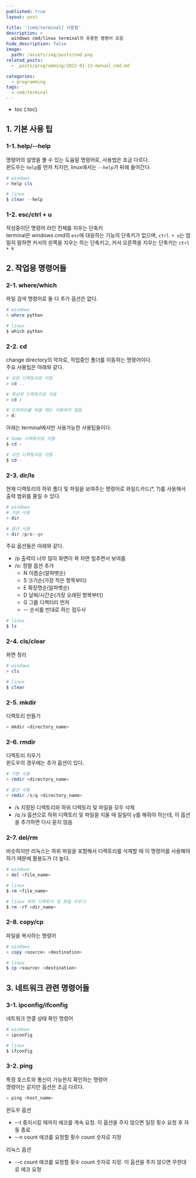 ```yaml
---
published: true
layout: post

title: '[cmd/terminal] 사용법'
description: >
  windows cmd/linux terminal의 유용한 명령어 모음  
hide_description: false
image: 
  path: /assets/img/posts/cmd.png
related_posts:
  - _posts/programming/2022-01-13-manual_cmd.md

categories:
  - programming
tags:
  - cmd/terminal
---
```

* toc
{:toc}

## 1. 기본 사용 팁

### 1-1. help/--help

명령어의 설명을 볼 수 있는 도움말 명령어로, 사용법은 조금 다르다.  
윈도우는 `help`를 먼저 치지만, linux에서는 `--help`가 뒤에 들어간다.  

```powershell
# windows
> help cls

# linux
$ clear --help
```

### 1-2. esc/ctrl + u

작성중이던 명령어 라인 전체를 지우는 단축키  
terminal은 windows cmd의 `esc`에 대응하는 기능의 단축키가 없으며, `ctrl + u`는 엄밀히 말하면 커서의 왼쪽을 지우는 하는 단축키고, 커서 오른쪽을 지우는 단축키는 `ctrl + k`

## 2. 작업용 명령어들

### 2-1. where/which

파일 검색 명령어로 둘 다 추가 옵션은 없다.  

```powershell
# windows
> where python

# linux
$ which python
```

### 2-2. cd

change directory의 약자로, 작업중인 폴더를 이동하는 명령어이다.  
주요 사용팁은 아래와 같다.  

```powershell
# 상위 디렉토리로 이동
> cd ..

# 최상위 디렉토리로 이동
> cd /

# 드라이브를 바꿀 때는 사용하지 않음
> d:
```

아래는 terminal에서만 사용가능한 사용팁들이다.  

```powershell
# home 디렉토리로 이동
$ cd ~

# 이전 디렉토리로 이동
$ cd -
```

### 2-3. dir/ls

현재 디렉토리의 하위 폴더 및 파일을 보여주는 명령어로 와일드카드(*, ?)를 사용해서 출력 범위를 줄일 수 있다.  

```powershell
# windows
# 기본 사용
> dir

# 옵션 사용
> dir /p/o:-ge
```

주요 옵션들은 아래와 같다.  

- /p 출력이 너무 많아 화면이 꽉 차면 멈추면서 보여줌
- /o: 정렬 옵션 추가
  - N  이름순(알파벳순)
  - S  크기순(가장 작은 항목부터)
  - E  확장명순(알파벳순)
  - D  날짜/시간순(가장 오래된 항복부터)
  - G  그룹 디렉터리 먼저
  - -- 순서를 반대로 하는 접두사

```powershell
# linux
$ ls
```

### 2-4. cls/clear

화면 정리

```powershell
# windows
> cls

# linux
$ clear
```

### 2-5. mkdir

디렉토리 만들기

```powershell
> mkdir <directory_name>
```

### 2-6. rmdir

디렉토리 지우기  
윈도우의 경우에는 추가 옵션이 있다.  

```powershell
# 기본 사용
> rmdir <directory_name>

# 옵션 사용
> rmdir /s/q <directory_name>
```

- /s 지정된 디렉토리와 하위 디렉토리 및 파일을 모두 삭제
- /q /s 옵션으로 하위 디렉토리 및 파일을 지울 때 일일이 y를 해줘야 하는데, 이 옵션을 추가하면 다시 묻지 않음

### 2-7. del/rm

비슷하지만 리눅스는 하위 파일을 포함해서 디렉토리를 삭제할 때 이 명령어를 사용해야 하기 때문에 활용도가 더 높다.  

```powershell
# windows
> del <file_name>

# linux
$ rm <file_name>

# linux 하위 디렉토리 및 파일 지우기
$ rm -rf <dir_name>
```

### 2-8. copy/cp

파일을 복사하는 명령어

```powershell
# windows
> copy <source> <destination>

# linux
$ cp <source> <destination>
```

## 3. 네트워크 관련 명령어들

### 3-1. ipconfig/ifconfig

네트워크 연결 상태 확인 명령어

```powershell
# windows
> ipconfig

# linux
$ ifconfig
```

### 3-2. ping

특정 호스트와 통신이 가능한지 확인하는 명령어  
명령어는 같지만 옵션은 조금 다르다.  

```powershell
> ping <host_name>
```

윈도우 옵션  

- --t 중지시킬 때까지 에코를 계속 요청. 이 옵션을 주지 않으면 일정 횟수 요청 후 자동 종료
- --n count 에코를 요청할 횟수 count 숫자로 지정

리눅스 옵션  

- --c count 에코를 요청할 횟수 count 숫자로 지정. 이 옵션을 주지 않으면 무한대로 에코 요청
